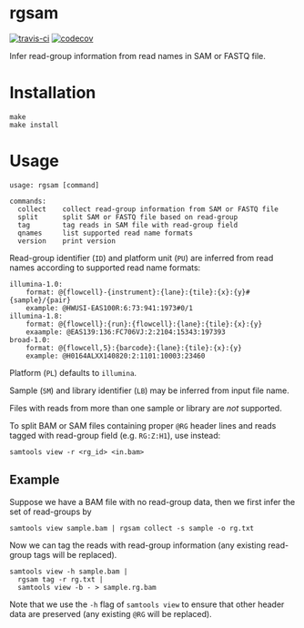 # rgsam

[![travis-ci](https://travis-ci.org/djhshih/rgsam.svg?branch=master)](https://travis-ci.org/djhshih/rgsam)
[![codecov](https://codecov.io/gh/djhshih/rgsam/branch/master/graph/badge.svg)](https://codecov.io/gh/djhshih/rgsam)

Infer read-group information from read names in SAM or FASTQ file.

# Installation

```{bash}
make
make install
```

# Usage

```{bash}
usage: rgsam [command]

commands:
  collect    collect read-group information from SAM or FASTQ file
  split      split SAM or FASTQ file based on read-group
  tag        tag reads in SAM file with read-group field
  qnames     list supported read name formats
  version    print version
```

Read-group identifier (`ID`) and platform unit (`PU`) are inferred from read
names according to supported read name formats:

```{yaml}
illumina-1.0:
    format: @{flowcell}-{instrument}:{lane}:{tile}:{x}:{y}#{sample}/{pair}
    example: @HWUSI-EAS100R:6:73:941:1973#0/1
illumina-1.8:
    format: @{flowcell}:{run}:{flowcell}:{lane}:{tile}:{x}:{y}
    exaample: @EAS139:136:FC706VJ:2:2104:15343:197393
broad-1.0:
    format: @{flowcell,5}:{barcode}:{lane}:{tile}:{x}:{y}
    example: @H0164ALXX140820:2:1101:10003:23460
```

Platform (`PL`) defaults to `illumina`.

Sample (`SM`) and library identifier (`LB`) may be inferred from input file name.

Files with reads from more than one sample or library are *not* supported.

To split BAM or SAM files containing proper `@RG` header lines and reads tagged
with read-group field (e.g. `RG:Z:H1`), use instead:

```{bash}
samtools view -r <rg_id> <in.bam>
```

## Example

Suppose we have a BAM file with no read-group data, then we first infer
the set of read-groups by

```{bash}
samtools view sample.bam | rgsam collect -s sample -o rg.txt
```

Now we can tag the reads with read-group information (any existing read-group
tags will be replaced).

```{bash}
samtools view -h sample.bam | 
  rgsam tag -r rg.txt |
  samtools view -b - > sample.rg.bam
```

Note that we use the `-h` flag of `samtools view` to ensure that other header data
are preserved (any existing `@RG` will be replaced).

